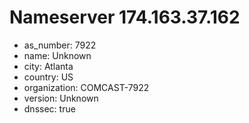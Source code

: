 # Nameserver 174.163.37.162

* as_number: 7922
* name: Unknown
* city: Atlanta
* country: US
* organization: COMCAST-7922
* version: Unknown
* dnssec: true
